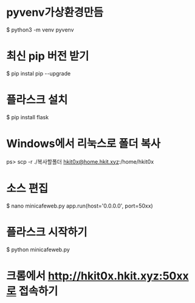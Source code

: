 # pyvenv가상환경만듬
$ python3 -m venv pyvenv  

# 최신 pip 버전 받기
$ pip instal pip --upgrade 

# 플라스크 설치
$ pip install flask 

# Windows에서 리눅스로 폴더 복사
ps> scp -r ./복사할폴더 hkit0x@home.hkit.xyz:/home/hkit0x

# 소스 편집
$ nano minicafeweb.py
app.run(host='0.0.0.0', port=50xx)

# 플라스크 시작하기
$ python minicafeweb.py

# 크롬에서 http://hkit0x.hkit.xyz:50xx로 접속하기

